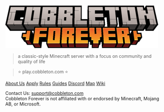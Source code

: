 <!-- _coverpage.md -->

![](_assets/cobbleton_forever_logo.png)

> a classic-style Minecraft server with a focus on community and quality of life

> ⭐ play.cobbleton.com ⭐

<a href="#/about" class="coverpage-button">About Us</a>
<a href="#/apply" class="coverpage-button">Apply</a>
<a href="#/rules" class="coverpage-button">Rules</a>
<a href="#/guides/general/first-day" class="coverpage-button">Guides</a>
<a href="https://cobbleton.com/discord" target="_blank" class="coverpage-button">Discord</a>
<a href="https://map.cobbleton.com" target="_blank" class="coverpage-button">Map</a>
<a href="https://wiki.cobbleton.com" target="_blank" class="coverpage-button">Wiki</a>

<footer class='coverpage-footer'>
<span>Contact Us: </span><a href="mailto:support@cobbleton.com">support@cobbleton.com</a>
<br>
<span>Cobbleton Forever is not affiliated with or endorsed by Minecraft, Mojang AB, or Microsoft.</span>
</footer>